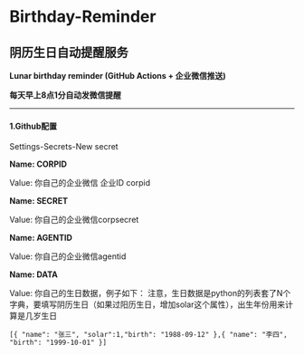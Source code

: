 # Birthday-Reminder
## 阴历生日自动提醒服务

**Lunar birthday reminder (GitHub Actions + 企业微信推送)**


**每天早上8点1分自动发微信提醒**

------

#### 1.Github配置
Settings-Secrets-New secret

**Name: CORPID**

Value: 你自己的企业微信 企业ID corpid 

**Name: SECRET**

Value: 你自己的企业微信corpsecret 

**Name: AGENTID**

Value: 你自己的企业微信agentid

**Name: DATA**

Value: 你自己的生日数据，例子如下：
注意，生日数据是python的列表套了N个字典，要填写阴历生日（如果过阳历生日，增加solar这个属性），出生年份用来计算是几岁生日

```
[{ "name": "张三", "solar":1,"birth": "1988-09-12" },{ "name": "李四", "birth": "1999-10-01" }]
```


